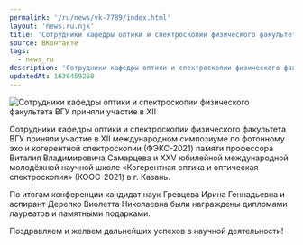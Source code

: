 ```yaml
---
permalink: '/ru/news/vk-7789/index.html'
layout: 'news.ru.njk'
title: 'Сотрудники кафедры оптики и спектроскопии физического факультета ВГУ приняли участие в XII'
source: ВКонтакте
tags:
  - news_ru
description: 'Сотрудники кафедры оптики и спектроскопии физического факультета ВГУ приняли участие в XII'
updatedAt: 1636459260
---
```

![Сотрудники кафедры оптики и спектроскопии физического факультета ВГУ приняли участие в XII](https://sun9-41.userapi.com/sun9-26/impg/UMfd3rXfBEqGWjJzdSW4OcjNddY1zPmBs7U0KQ/bduST6BoPt4.jpg?size=1066x767&quality=96&sign=6611a4fca3a46da428e04ac8514c564e&c_uniq_tag=xz9Wu-dTShNc5t0xVuE4HQrd8PLdONo1YdqsRi3q3w4&type=album)

Сотрудники кафедры оптики и спектроскопии физического факультета ВГУ приняли участие в XII международном симпозиуме по фотонному эхо и когерентной спектроскопии (ФЭКС-2021) памяти профессора Виталия Владимировича Самарцева и XXV юбилейной международной молодёжной научной школе «Когерентная оптика и оптическая спектроскопия» (КООС-2021) в г. Казань.

По итогам конференции кандидат наук Гревцева Ирина Геннадьевна и аспирант Дерепко Виолетта Николаевна были награждены дипломами лауреатов и памятными подарками.

Поздравляем и желаем дальнейших успехов в научной деятельности!
